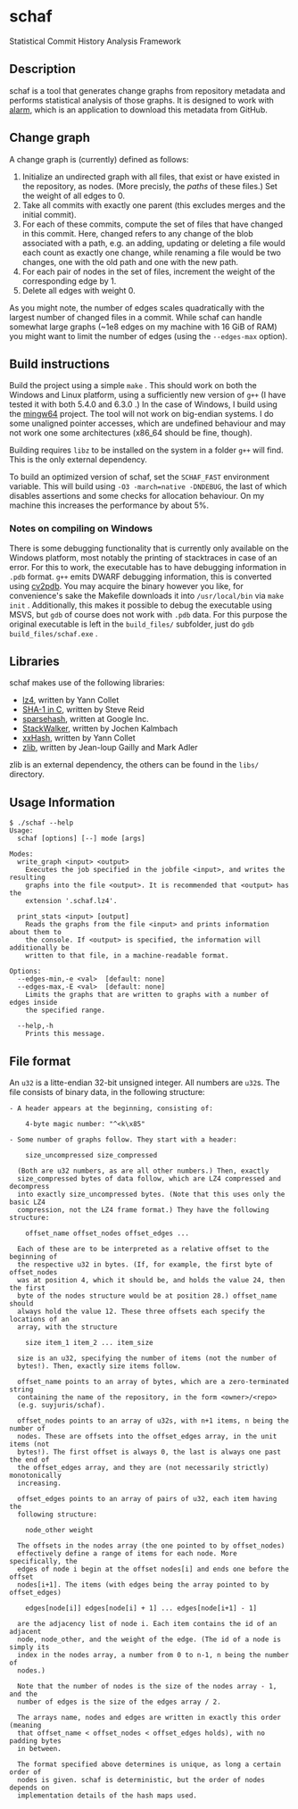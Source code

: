 # schaf
Statistical Commit History Analysis Framework

## Description

schaf is a tool that generates change graphs from repository metadata and performs statistical analysis of those graphs. It is designed to work with [alarm](https://github.com/suyjuris/alarm), which is an application to download this metadata from GitHub.

## Change graph

A change graph is (currently) defined as follows:

1. Initialize an undirected graph with all files, that exist or have existed in the repository, as nodes. (More precisly, the *paths* of these files.) Set the weight of all edges to 0.
2. Take all commits with exactly one parent (this excludes merges and the initial commit).
3. For each of these commits, compute the set of files that have changed in this commit. Here, changed refers to any change of the blob associated with a path, e.g. an adding, updating or deleting a file would each count as exactly one change, while renaming a file would be two changes, one with the old path and one with the new path.
4. For each pair of nodes in the set of files, increment the weight of the corresponding edge by 1.
5. Delete all edges with weight 0.

As you might note, the number of edges scales quadratically with the largest number of changed files in a commit. While schaf can handle somewhat large graphs (~1e8 edges on my machine with 16 GiB of RAM) you might want to limit the number of edges (using the `--edges-max` option).

## Build instructions

Build the project using a simple `make` . This should work on both the Windows and Linux platform, using a sufficiently new version of `g++` (I have tested it with both 5.4.0 and 6.3.0 .) In the case of Windows, I build using the [mingw64](https://mingw-w64.org/doku.php) project. The tool will not work on big-endian systems. I do some unaligned pointer accesses, which are undefined behaviour and may not work one some architectures (x86_64 should be fine, though).

Building requires `libz` to be installed on the system in a folder `g++` will find. This is the only external dependency.

To build an optimized version of schaf, set the `SCHAF_FAST` environment variable. This will build using `-O3 -march=native -DNDEBUG`, the last of which disables assertions and some checks for allocation behaviour. On my machine this increases the performance by about 5%.

### Notes on compiling on Windows

There is some debugging functionality that is currently only available on the Windows platform, most notably the printing of stacktraces in case of an error. For this to work, the executable has to have debugging information in `.pdb` format. `g++` emits DWARF debugging information, this is converted using [cv2pdb](https://github.com/rainers/cv2pdb). You may acquire the binary however you like, for convenience's sake the Makefile downloads it into `/usr/local/bin` via `make init` . Additionally, this makes it possible to debug the executable using MSVS, but `gdb` of course does not work with `.pdb` data. For this purpose the original executable is left in the `build_files/` subfolder, just do `gdb build_files/schaf.exe` .

## Libraries

schaf makes use of the following libraries:

* [lz4](http://www.lz4.org/), written by Yann Collet
* [SHA-1 in C](https://github.com/clibs/sha1), written by Steve Reid
* [sparsehash](https://github.com/sparsehash/sparsehash), written at Google Inc.
* [StackWalker](https://stackwalker.codeplex.com/), written by Jochen Kalmbach
* [xxHash](http://www.xxhash.com/), written by Yann Collet
* [zlib](http://zlib.net/), written by Jean-loup Gailly and Mark Adler

zlib is an external dependency, the others can be found in the `libs/` directory.

## Usage Information

    $ ./schaf --help
    Usage:
      schaf [options] [--] mode [args]

    Modes:
      write_graph <input> <output>
        Executes the job specified in the jobfile <input>, and writes the resulting
        graphs into the file <output>. It is recommended that <output> has the
        extension '.schaf.lz4'.

      print_stats <input> [output]
        Reads the graphs from the file <input> and prints information about them to
        the console. If <output> is specified, the information will additionally be
        written to that file, in a machine-readable format.

    Options:
      --edges-min,-e <val>  [default: none]
      --edges-max,-E <val>  [default: none]
        Limits the graphs that are written to graphs with a number of edges inside
        the specified range.

      --help,-h
        Prints this message.

## File format

An `u32` is a litte-endian 32-bit unsigned integer. All numbers are `u32`s. The
file consists of binary data, in the following structure:

    - A header appears at the beginning, consisting of:
    
        4-byte magic number: "^<k\x85"
        
    - Some number of graphs follow. They start with a header:
    
        size_uncompressed size_compressed
        
      (Both are u32 numbers, as are all other numbers.) Then, exactly
      size_compressed bytes of data follow, which are LZ4 compressed and decompress
      into exactly size_uncompressed bytes. (Note that this uses only the basic LZ4
      compression, not the LZ4 frame format.) They have the following structure:
      
        offset_name offset_nodes offset_edges ...
        
      Each of these are to be interpreted as a relative offset to the beginning of
      the respective u32 in bytes. (If, for example, the first byte of offset_nodes
      was at position 4, which it should be, and holds the value 24, then the first
      byte of the nodes structure would be at position 28.) offset_name should
      always hold the value 12. These three offsets each specify the locations of an
      array, with the structure
        
        size item_1 item_2 ... item_size
        
      size is an u32, specifying the number of items (not the number of
      bytes!). Then, exactly size items follow.
      
      offset_name points to an array of bytes, which are a zero-terminated string
      containing the name of the repository, in the form <owner>/<repo>
      (e.g. suyjuris/schaf).
      
      offset_nodes points to an array of u32s, with n+1 items, n being the number of
      nodes. These are offsets into the offset_edges array, in the unit items (not
      bytes!). The first offset is always 0, the last is always one past the end of
      the offset_edges array, and they are (not necessarily strictly) monotonically
      increasing.
      
      offset_edges points to an array of pairs of u32, each item having the
      following structure:
      
        node_other weight
        
      The offsets in the nodes array (the one pointed to by offset_nodes)
      effectively define a range of items for each node. More specifically, the
      edges of node i begin at the offset nodes[i] and ends one before the offset
      nodes[i+1]. The items (with edges being the array pointed to by offset_edges)
      
        edges[node[i]] edges[node[i] + 1] ... edges[node[i+1] - 1]
      
      are the adjacency list of node i. Each item contains the id of an adjacent
      node, node_other, and the weight of the edge. (The id of a node is simply its
      index in the nodes array, a number from 0 to n-1, n being the number of
      nodes.)
      
      Note that the number of nodes is the size of the nodes array - 1, and the
      number of edges is the size of the edges array / 2.
      
      The arrays name, nodes and edges are written in exactly this order (meaning
      that offset_name < offset_nodes < offset_edges holds), with no padding bytes
      in between.
      
      The format specified above determines is unique, as long a certain order of
      nodes is given. schaf is deterministic, but the order of nodes depends on
      implementation details of the hash maps used.

